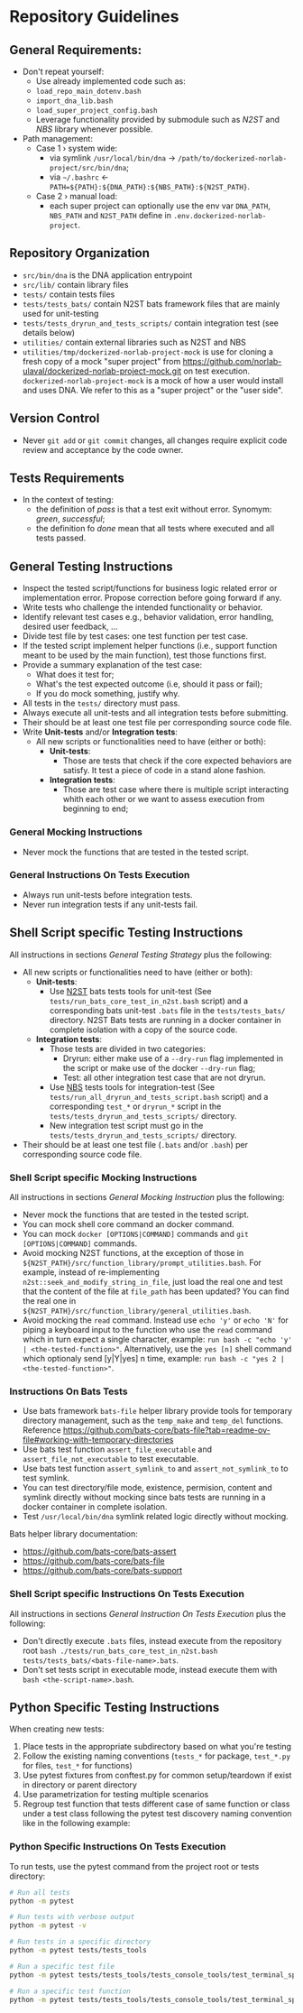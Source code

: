 # Repository Guidelines

## General Requirements:

- Don't repeat yourself: 
  - Use already implemented code such as:
  - `load_repo_main_dotenv.bash`
  - `import_dna_lib.bash`
  - `load_super_project_config.bash`
  - Leverage functionality provided by submodule such as _N2ST_ and _NBS_ library whenever possible.
- Path management:
  - Case 1 › system wide:
    - via symlink `/usr/local/bin/dna` → `/path/to/dockerized-norlab-project/src/bin/dna`;
    - via `~/.bashrc` ← `PATH=${PATH}:${DNA_PATH}:${NBS_PATH}:${N2ST_PATH}`.
  - Case 2 › manual load: 
    - each super project can optionally use the env var `DNA_PATH`, `NBS_PATH` and `N2ST_PATH` define in `.env.dockerized-norlab-project`.
  
## Repository Organization
- `src/bin/dna` is the DNA application entrypoint
- `src/lib/` contain library files
- `tests/` contain tests files
- `tests/tests_bats/` contain N2ST bats framework files that are mainly used for unit-testing
- `tests/tests_dryrun_and_tests_scripts/` contain integration test (see details below)
- `utilities/` contain external libraries such as N2ST and NBS
- `utilities/tmp/dockerized-norlab-project-mock` is use for cloning a fresh copy of a mock "super project" from https://github.com/norlab-ulaval/dockerized-norlab-project-mock.git on test execution.
  `dockerized-norlab-project-mock` is a mock of how a user would install and uses DNA. We refer to this as a "super project" or the "user side".

## Version Control
- Never `git add` or `git commit` changes, all changes require explicit code review and acceptance by the code owner.   

## Tests Requirements
- In the context of testing:
  - the definition of _pass_ is that a test exit without error. Synomym: _green_, _successful_; 
  - the definition fo _done_ mean that all tests where executed and all tests passed.

## General Testing Instructions
- Inspect the tested script/functions for business logic related error or implementation error. Propose correction before going forward if any. 
- Write tests who challenge the intended functionality or behavior.
- Identify relevant test cases e.g., behavior validation, error handling, desired user feedback, ...   
- Divide test file by test cases: one test function per test case.
- If the tested script implement helper functions (i.e., support function meant to be used by the main function), test those functions first.
- Provide a summary explanation of the test case: 
  - What does it test for; 
  - What's the test expected outcome (i.e, should it pass or fail); 
  - If you do mock something, justify why.
- All tests in the `tests/` directory must pass.
- Always execute all unit-tests and all integration tests before submitting.
- Their should be at least one test file per corresponding source code file.
- Write **Unit-tests** and/or **Integration tests**:
  - All new scripts or functionalities need to have (either or both):
    - **Unit-tests**: 
      - Those are tests that check if the core expected behaviors are satisfy. It test a piece of code in a stand alone fashion.  
    - **Integration tests**: 
      - Those are test case where there is multiple script interacting whith each other or we want to assess execution from beginning to end;

### General Mocking Instructions
- Never mock the functions that are tested in the tested script.

### General Instructions On Tests Execution
- Always run unit-tests before integration tests.
- Never run integration tests if any unit-tests fail.

## Shell Script specific Testing Instructions
All instructions in sections _General Testing Strategy_ plus the following:
- All new scripts or functionalities need to have (either or both):
  - **Unit-tests**: 
    - Use [N2ST](https://github.com/norlab-ulaval/norlab-shell-script-tools) bats tests tools for unit-test (See `tests/run_bats_core_test_in_n2st.bash` script) and a corresponding bats unit-test `.bats` file in the `tests/tests_bats/` directory. N2ST Bats tests are running in a docker container in complete isolation with a copy of the source code.
  - **Integration tests**: 
    - Those tests are divided in two categories: 
      - Dryrun: either make use of a `--dry-run` flag implemented in the script or make use of the docker `--dry-run` flag;  
      - Test: all other integration test case that are not dryrun.
    - Use [NBS](https://github.com/norlab-ulaval/norlab-build-system) tests tools for integration-test (See `tests/run_all_dryrun_and_tests_script.bash` script) and a corresponding `test_*` or `dryrun_*` script in the `tests/tests_dryrun_and_tests_scripts/` directory.
    - New integration test script must go in the `tests/tests_dryrun_and_tests_scripts/` directory.
- Their should be at least one test file (`.bats` and/or `.bash`) per corresponding source code file.


### Shell Script specific Mocking Instructions
All instructions in sections _General Mocking Instruction_ plus the following:
- Never mock the functions that are tested in the tested script.
- You can mock shell core command an docker command.
- You can mock `docker [OPTIONS|COMMAND]` commands and `git [OPTIONS|COMMAND]` commands.
- Avoid mocking N2ST functions, at the exception of those in `${N2ST_PATH}/src/function_library/prompt_utilities.bash`. For example, instead of re-implementing `n2st::seek_and_modify_string_in_file`, just load the real one and test that the content of the file at `file_path` has been updated? You can find the real one in `${N2ST_PATH}/src/function_library/general_utilities.bash`.
- Avoid mocking the `read` command. Instead use `echo 'y'` or `echo 'N'` for piping a keyboard input to the function who use the `read` command which in turn expect a single character, example: `run bash -c "echo 'y' | <the-tested-function>"`. Alternatively, use the `yes [n]` shell command which optionaly send [y|Y|yes] n time, example: `run bash -c "yes 2 | <the-tested-function>"`.

### Instructions On Bats Tests
- Use bats framework `bats-file` helper library provide tools for temporary directory management, such as the `temp_make` and `temp_del` functions. 
  Reference https://github.com/bats-core/bats-file?tab=readme-ov-file#working-with-temporary-directories
- Use bats test function `assert_file_executable` and `assert_file_not_executable` to test executable.
- Use bats test function `assert_symlink_to` and `assert_not_symlink_to` to test symlink.
- You can test directory/file mode, existence, permision, content and symlink directly without mocking since bats tests are running in a docker container in complete isolation.
- Test `/usr/local/bin/dna` symlink related logic directly without mocking.

Bats helper library documentation:
  - https://github.com/bats-core/bats-assert
  - https://github.com/bats-core/bats-file
  - https://github.com/bats-core/bats-support

### Shell Script specific Instructions On Tests Execution
All instructions in sections _General Instruction On Tests Execution_ plus the following:
- Don't directly execute `.bats` files, instead execute from the repository root `bash ./tests/run_bats_core_test_in_n2st.bash tests/tests_bats/<bats-file-name>.bats`.
- Don't set tests script in executable mode, instead execute them with `bash <the-script-name>.bash`. 


## Python Specific Testing Instructions
When creating new tests:
1. Place tests in the appropriate subdirectory based on what you're testing
2. Follow the existing naming conventions (`tests_*` for package, `test_*.py` for files, `test_*` for functions)
3. Use pytest fixtures from conftest.py for common setup/teardown if exist in directory or parent directory
4. Use parametrization for testing multiple scenarios
5. Regroup test function that tests different case of same function or class under a test class following the pytest test discovery naming convention like in the following example:

### Python Specific Instructions On Tests Execution
To run tests, use the pytest command from the project root or tests directory:

```bash
# Run all tests
python -m pytest

# Run tests with verbose output
python -m pytest -v

# Run tests in a specific directory
python -m pytest tests/tests_tools

# Run a specific test file
python -m pytest tests/tests_tools/tests_console_tools/test_terminal_splash.py

# Run a specific test function
python -m pytest tests/tests_tools/tests_console_tools/test_terminal_splash.py::test_norlab_splash
```
